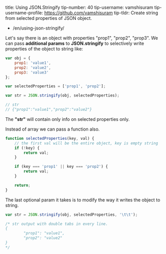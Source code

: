 title: Using JSON.Stringify
tip-number: 40
tip-username: vamshisuram
tip-username-profile: https://github.com/vamshisuram
tip-tldr: Create string from selected properties of JSON object.

-   /en/using-json-stringify/

Let's say there is an object with properties "prop1", "prop2", "prop3".
We can pass **additional params** to **JSON.stringify** to selectively write properties of the object to string like:

```javascript
var obj = {
    prop1: 'value1',
    prop2: 'value2',
    prop3: 'value3'
};

var selectedProperties = ['prop1', 'prop2'];

var str = JSON.stringify(obj, selectedProperties);

// str
// {"prop1":"value1","prop2":"value2"}
```

The **"str"** will contain only info on selected properties only.

Instead of array we can pass a function also.

```javascript
function selectedProperties(key, val) {
    // the first val will be the entire object, key is empty string
    if (!key) {
        return val;
    }

    if (key === 'prop1' || key === 'prop2') {
        return val;
    }

    return;
}
```

The last optional param it takes is to modify the way it writes the object to string.

```javascript
var str = JSON.stringify(obj, selectedProperties, '\t\t');

/* str output with double tabs in every line.
{
        "prop1": "value1",
        "prop2": "value2"
}
*/
```
